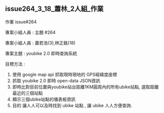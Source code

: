 

## issue264_3_18_蕭林_2人組_作業

作業 issue#264

專案小組人員 : 主題 #264

專案小組人員 : 蕭若浩(3),林正銘(18)

專案主題 : youbike 2.0 即時查詢系統

目標方法 :

1. 使用 google map api 抓取現時現地的 GPS經緯度座標
2. 抓取 youbike 2.0 即時 open-data JSON資訊
3. 即時比對目前位置與youbike站台距離1KM圓周內的所有ubike站點, 選取距離最近的三個站點
4. 顯示三個ubike站點的儀表板資訊
5. 目的 讓人人可以及時找到 ubike 站點 , 讓 ubike 人人方便查詢.
